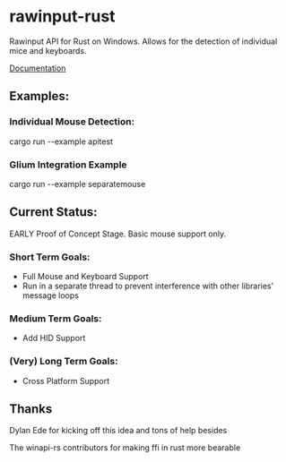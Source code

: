 # rawinput-rust
Rawinput API for Rust on Windows. Allows for the detection of individual mice and keyboards.

[Documentation](http://jonesey13.github.io/rawinput-rust/rawinput/index.html)

## Examples:
### Individual Mouse Detection:
cargo run --example apitest
### Glium Integration Example
cargo run --example separatemouse

## Current Status:
EARLY Proof of Concept Stage. Basic mouse support only.

### Short Term Goals: 
* Full Mouse and Keyboard Support
* Run in a separate thread to prevent interference with other libraries' message loops

### Medium Term Goals:
* Add HID Support

### (Very) Long Term Goals:
* Cross Platform Support

## Thanks

Dylan Ede for kicking off this idea and tons of help besides

The winapi-rs contributors for making ffi in rust more bearable

